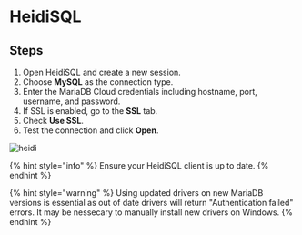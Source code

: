 # HeidiSQL

## Steps

1. Open HeidiSQL and create a new session.
2. Choose **MySQL** as the connection type.
3. Enter the MariaDB Cloud credentials including hostname, port, username, and password.
4. If SSL is enabled, go to the **SSL** tab.
5. Check **Use SSL**.
6. Test the connection and click **Open**.

![heidi](https://github.com/user-attachments/assets/37685278-b228-4387-9d48-8673d1d39e2d)

{% hint style="info" %}
Ensure your HeidiSQL client is up to date.
{% endhint %}

{% hint style="warning" %}
Using updated drivers on new MariaDB versions is essential as out of date drivers will return "Authentication failed" errors. It may be nessecary to manually install new drivers on Windows.
{% endhint %}
